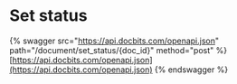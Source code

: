 # Set status

{% swagger src="https://api.docbits.com/openapi.json" path="/document/set_status/{doc_id}" method="post" %}
[https://api.docbits.com/openapi.json](https://api.docbits.com/openapi.json)
{% endswagger %}

